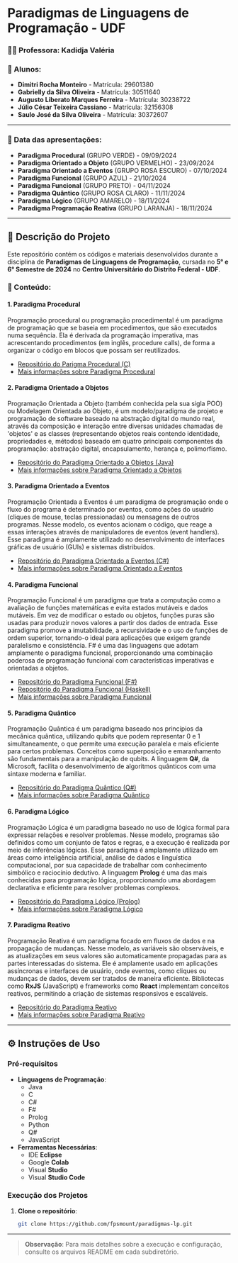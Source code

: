 # Paradigmas de Linguagens de Programação - UDF 

### **👩‍🏫 Professora:** Kadidja Valéria

### **👥 Alunos:**
- **Dimitri Rocha Monteiro** - Matrícula: 29601380  
- **Gabrielly da Silva Oliveira** - Matrícula: 30511640  
- **Augusto Liberato Marques Ferreira** - Matrícula: 30238722
- **Júlio César Teixeira Cassiano** - Matrícula: 32156308
- **Saulo José da Silva Oliveira** - Matrícula: 30372607

---

### **📅 Data das apresentações:**
- **Paradigma Procedural** (GRUPO VERDE) - 09/09/2024  
- **Paradigma Orientado a Objeto** (GRUPO VERMELHO) -  23/09/2024
- **Paradigma Orientado a Eventos** (GRUPO ROSA ESCURO) - 07/10/2024
- **Paradigma Funcional** (GRUPO AZUL) - 21/10/2024
- **Paradigma Funcional** (GRUPO PRETO) - 04/11/2024
- **Paradigma Quântico** (GRUPO ROSA CLARO) - 11/11/2024
- **Paradigma Lógico** (GRUPO AMARELO) - 18/11/2024
- **Paradigma Programação Reativa** (GRUPO LARANJA) - 18/11/2024 

---

## **📜 Descrição do Projeto**

Este repositório contém os códigos e materiais desenvolvidos durante a disciplina de **Paradigmas de Linguagens de Programação**, cursada no **5° e 6° Semestre de 2024** no **Centro Universitário do Distrito Federal - UDF**.

### **📖 Conteúdo:**

#### **1. Paradigma Procedural**  
Programação procedural ou programação procedimental é um paradigma de programação que se baseia em procedimentos, que são executados numa sequência. Ela é derivada da programação imperativa, mas acrescentando procedimentos (em inglês, procedure calls), de forma a organizar o código em blocos que possam ser reutilizados. 

- [Repositório do Parigma Procedural (C)](https://github.com/fpsmount/paradigma-procedural-PLP/tree/fd1a9320099743c313315a3cb80e2d8cbb863802)
- [Mais informações sobre Paradigma Procedural](https://pt.wikipedia.org/wiki/Programa%C3%A7%C3%A3o_procedural)

#### **2. Paradigma Orientado a Objetos**  
Programação Orientada a Objeto (também conhecida pela sua sigla POO) ou Modelagem Orientada ao Objeto, é um modelo/paradigma de projeto e programação de software baseado na abstração digital do mundo real, através da composição e interação entre diversas unidades chamadas de 'objetos' e as classes (representando objetos reais contendo identidade, propriedades e, métodos) baseado em quatro principais componentes da programação: abstração digital, encapsulamento, herança e, polimorfismo. 

- [Repositório do Paradigma Orientado a Objetos (Java)](https://github.com/fpsmount/PROJETO-PARADGMAS---POO/tree/1f507b853bf02584a38b2d299d956da1dfc1b239)
- [Mais informações sobre Paradigma Orientado a Objetos](https://pt.wikipedia.org/wiki/Orienta%C3%A7%C3%A3o_a_objetos)

#### **3. Paradigma Orientado a Eventos**  
Programação Orientada a Eventos é um paradigma de programação onde o fluxo do programa é determinado por eventos, como ações do usuário (cliques de mouse, teclas pressionadas) ou mensagens de outros programas. Nesse modelo, os eventos acionam o código, que reage a essas interações através de manipuladores de eventos (event handlers). Esse paradigma é amplamente utilizado no desenvolvimento de interfaces gráficas de usuário (GUIs) e sistemas distribuídos.

- [Repositório do Paradigma Orientado a Eventos (C#)](https://github.com/fpsmount/paradigma_orientado_a_eventos)
- [Mais informações sobre Paradigma Orientado a Eventos](https://pt.wikipedia.org/wiki/Programa%C3%A7%C3%A3o_orientada_a_eventos)

#### **4. Paradigma Funcional**  
Programação Funcional é um paradigma que trata a computação como a avaliação de funções matemáticas e evita estados mutáveis e dados mutáveis. Em vez de modificar o estado ou objetos, funções puras são usadas para produzir novos valores a partir dos dados de entrada. Esse paradigma promove a imutabilidade, a recursividade e o uso de funções de ordem superior, tornando-o ideal para aplicações que exigem grande paralelismo e consistência. F# é uma das linguagens que adotam amplamente o paradigma funcional, proporcionando uma combinação poderosa de programação funcional com características imperativas e orientadas a objetos.

- [Repositório do Paradigma Funcional (F#)](https://github.com/DEV-JVCQ/Paradigma_Funcional)
- [Repositório do Paradigma Funcional (Haskell)](https://github.com/fpsmount/funcional-haskell/tree/9cf52f048ad67bc6b3fe1febf10775300064a4a5)
- [Mais informações sobre Paradigma Funcional](https://pt.wikipedia.org/wiki/Programa%C3%A7%C3%A3o_funcional)

#### **5. Paradigma Quântico**  
Programação Quântica é um paradigma baseado nos princípios da mecânica quântica, utilizando qubits que podem representar 0 e 1 simultaneamente, o que permite uma execução paralela e mais eficiente para certos problemas. Conceitos como superposição e emaranhamento são fundamentais para a manipulação de qubits. A linguagem **Q#**, da Microsoft, facilita o desenvolvimento de algoritmos quânticos com uma sintaxe moderna e familiar.

- [Repositório do Paradigma Quântico (Q#)](https://github.com/fpsmount/paradigma-quantico)
- [Mais informações sobre Paradigma Quântico](https://pt.wikipedia.org/wiki/Computa%C3%A7%C3%A3o_qu%C3%A2ntica)

#### **6. Paradigma Lógico**  
Programação Lógica é um paradigma baseado no uso de lógica formal para expressar relações e resolver problemas. Nesse modelo, programas são definidos como um conjunto de fatos e regras, e a execução é realizada por meio de inferências lógicas. Esse paradigma é amplamente utilizado em áreas como inteligência artificial, análise de dados e linguística computacional, por sua capacidade de trabalhar com conhecimento simbólico e raciocínio dedutivo. A linguagem **Prolog** é uma das mais conhecidas para programação lógica, proporcionando uma abordagem declarativa e eficiente para resolver problemas complexos.

- [Repositório do Paradigma Lógico (Prolog)](https://github.com/fpsmount/ProjetoDeParadigmaLogico)
- [Mais informações sobre Paradigma Lógico](https://pt.wikipedia.org/wiki/Programa%C3%A7%C3%A3o_l%C3%B3gica)

#### **7. Paradigma Reativo**  
Programação Reativa é um paradigma focado em fluxos de dados e na propagação de mudanças. Nesse modelo, as variáveis são observáveis, e as atualizações em seus valores são automaticamente propagadas para as partes interessadas do sistema. Ele é amplamente usado em aplicações assíncronas e interfaces de usuário, onde eventos, como cliques ou mudanças de dados, devem ser tratados de maneira eficiente. Bibliotecas como **RxJS** (JavaScript) e frameworks como **React** implementam conceitos reativos, permitindo a criação de sistemas responsivos e escaláveis.

- [Repositório do Paradigma Reativo](https://github.com/fpsmount/Programa-o-reativa)
- [Mais informações sobre Paradigma Reativo](https://pt.wikipedia.org/wiki/Programa%C3%A7%C3%A3o_reativa)

---

## **⚙️ Instruções de Uso**

### **Pré-requisitos**

- **Linguagens de Programação**:
  - Java
  - C
  - C#
  - F#
  - Prolog
  - Python
  - Q#
  - JavaScript
- **Ferramentas Necessárias**:
  - IDE **Eclipse**
  - Google **Colab**
  - Visual **Studio**
  - Visual **Studio Code**

### **Execução dos Projetos**

1. **Clone o repositório**:
   ```bash
   git clone https://github.com/fpsmount/paradigmas-lp.git
   ```

---

> **Observação**: Para mais detalhes sobre a execução e configuração, consulte os arquivos README em cada subdiretório.
